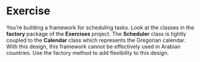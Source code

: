# Exercise

You’re building a framework for scheduling tasks. Look at the classes in the **factory** package of the **Exercises** project. The **Scheduler** class is tightly coupled to the **Calendar** class which represents the Gregorian calendar. With this design, this framework cannot be effectively used in Arabian countries. Use the factory method to add flexibility to this design.